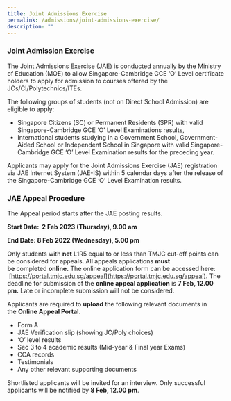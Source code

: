 ```yaml
---
title: Joint Admissions Exercise
permalink: /admissions/joint-admissions-exercise/
description: ""
---
```

### Joint Admission Exercise

The Joint Admissions Exercise (JAE) is conducted annually by the Ministry of Education (MOE) to allow Singapore-Cambridge GCE ‘O’ Level certificate holders to apply for admission to courses offered by the JCs/CI/Polytechnics/ITEs.  

The following groups of students (not on Direct School Admission) are eligible to apply: 

*   Singapore Citizens (SC) or Permanent Residents (SPR) with valid Singapore-Cambridge GCE ‘O’ Level Examinations results,  
*   International students studying in a Government School, Government-Aided School or Independent School in Singapore with valid Singapore-Cambridge GCE ‘O’ Level Examination results for the preceding year.  

Applicants may apply for the Joint Admissions Exercise (JAE) registration via JAE Internet System (JAE-IS) within 5 calendar days after the release of the Singapore-Cambridge GCE ‘O’ Level Examination results.


### JAE Appeal Procedure

The Appeal period starts after the JAE posting results.

**Start Date:  2 Feb 2023 (Thursday), 9.00 am**

**End Date: 8 Feb 2022 (Wednesday), 5.00 pm**

Only students with **net** L1R5 equal to or less than TMJC cut-off points can be considered for appeals. All appeals applications **must be** completed **online.** The online application form can be accessed here:  [https://portal.tmjc.edu.sg/appeal](https://portal.tmjc.edu.sg/appeal). The deadline for submission of the **online appeal application** is **7 Feb, 12.00 pm.** Late or incomplete submission will not be considered.  

Applicants are required to **upload** the following relevant documents in the **Online Appeal Portal.**

*   Form A  
*   JAE Verification slip (showing JC/Poly choices)
*   ‘O’ level results
*   Sec 3 to 4 academic results (Mid-year & Final year Exams)
*   CCA records
*   Testimonials
*   Any other relevant supporting documents

Shortlisted applicants will be invited for an interview. Only successful applicants will be notified by **8 Feb, 12.00 pm**.